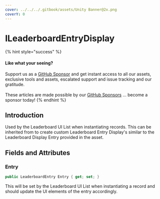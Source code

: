 ```yaml
---
cover: ../../../.gitbook/assets/Unity Banner@2x.png
coverY: 0
---
```


# ILeaderboardEntryDisplay

{% hint style="success" %}
#### Like what your seeing?

Support us as a [GitHub Sponsor](../../../become-a-sponsor/) and get instant access to all our assets, exclusive tools and assets, escalated support and issue tracking and our gratitude.\
\
These articles are made possible by our [GitHub Sponsors](../../../become-a-sponsor/) ... become a sponsor today!
{% endhint %}

## &#x20;Introduction

Used by the Leaderboard UI List when instantiating records. This can be inherited from to create custom Leaderboard Entry Display's similar to the Leaderboard Display Entry provided in the asset.

## Fields and Attributes

### Entry

```csharp
public LeaderboardEntry Entry { get; set; }
```

This will be set by the Leaderboard UI List when instantiating a record and should update the UI elements of the entry accordingly.
